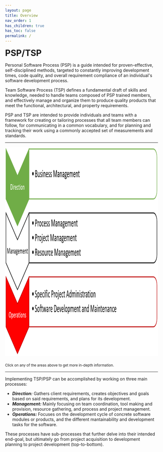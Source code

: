```yaml
---
layout: page
title: Overview
nav_order: 1
has_children: true
has_toc: false
permalink: /
---
```

<style type="text/css">
.sh1 {margin: 0;}
.tg  {line-height: 0;border-collapse:collapse;border-spacing:0;padding:0px;margin:0;border: 0;}
.tg td{margin:0;padding:0px;border: 0;font-family:Arial, sans-serif;font-size:14px;border-style:none;border-width:0px;overflow:hidden;word-break:normal;border-color:white;}
.tg tr{margin: 0;    padding: 0;    border: 0;    font-size: 100%;    font: inherit;    vertical-align: baseline;}
.tg th{line-height: 0;padding:0px;margin:0;font-family:Arial, sans-serif;font-size:14px;font-weight:normal;border-style:none;border-width:0px;overflow:hidden;word-break:normal;border-color:white;}
.tg .tg-c3ow{}.tg .tg-0pky{}.tg .tg-0lax{}
@media screen and (max-width: 767px) {.tg {width: auto !important;}.tg col {width: auto !important;}.tg-wrap {overflow-x: auto;-webkit-overflow-scrolling: touch;margin: auto 0px;}}
</style>

<h1 class="sh1">PSP/TSP</h1>

Personal Software Process (PSP) is a guide intended for proven-effective, self-disciplined methods, targeted to constantly improving development times, code quality, and overall requirement compliance of an individual's software development process.

Team Software Process (TSP) defines a fundamental draft of skills and knowledge, needed to handle teams composed of PSP trained members, and effectively manage and organize them to produce quality products that meet the functional, architectural, and property requirements.

PSP and TSP are intended to provide individuals and teams with a framework for creating or tailoring processes that all team members can follow, for communicating in a common vocabulary, and for planning and tracking their work using a commonly accepted set of measurements and standards. 

<hr>

<div>
	<img src="/images/overview.png" width="1166" height="686" usemap="#overview" alt="" />
	<map name="overview">
        <area target="" alt="Direction" title="Direction" href="#" coords="0,0,182,204" shape="rect">
        <area target="" alt="Management" title="Management" href="#" coords="183,418,-1,209" shape="rect">
        <area target="" alt="Operations" title="Operations" href="/phases/operations" coords="181,648,1,425" shape="rect">
        <area target="" alt="Business Management" title="Business Management" href="#" coords="189,0,1159,204" shape="rect">
        <area target="" alt="Process Management" title="Process Management" href="#" coords="191,210,1159,275" shape="rect">
        <area target="" alt="Project Management" title="Project Management" href="#" coords="191,327,1157,280" shape="rect">
        <area target="" alt="Resource Management" title="Resource Management" href="#" coords="191,333,1160,402" shape="rect">
        <area target="" alt="Specific Project Administration" title="Specific Project Administration" href="/phases/operations/specific_project_administration" coords="191,422,1162,506" shape="rect">
        <area target="" alt="Software Development and Maintenance" title="Software Development and Maintenance" href="/phases/operations/software_development_and_maintenance" coords="191,512,1162,595" shape="rect">
    </map>
</div>

<script src="http://ajax.googleapis.com/ajax/libs/jquery/1.10.2/jquery.min.js"></script>
<script src="/assets/js/jquery.rwdImageMaps.min.js"></script>
<script>$(document).ready(function(e) {	$('img[usemap]').rwdImageMaps();});</script>

<sub>Click on any of the areas above to get more in-depth information.</sub>

<hr>

Implementing TSP/PSP can be accomplished by working on three main processes:
* _**Direction:**_ Gathers client requirements, creates objectives and goals based on said requirements, and plans for its development.
* _**Management:**_ Mainly focusing on team coordination, tool making and provision, resource gathering, and process and project management.
* _**Operations:**_ Focuses on the development cycle of concrete software modules or products, and the different mantainability and development tasks for the software.

These processes have sub-processes that further delve into their intended end-goal, but ultimately go from project acquisition to development planning to project development (top-to-bottom).